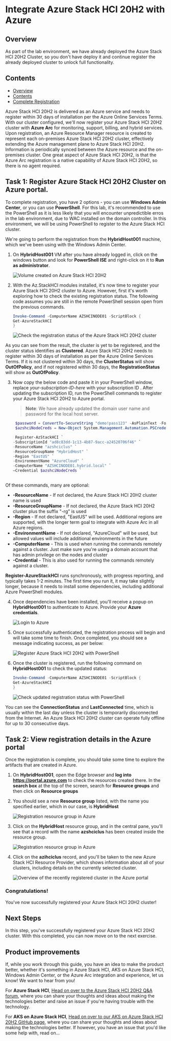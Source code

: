 Integrate Azure Stack HCI 20H2 with Azure
==============
Overview
-----------

As part of the lab environment, we have already deployed the Azure Stack HCI 20H2 Cluster, so you don't have deploy it and continue register the already deployed cluster to unlock full functionality.

Contents
-----------
- [Overview](#overview)
- [Contents](#contents)
- [Complete Registration](#complete-registration)


Azure Stack HCI 20H2 is delivered as an Azure service and needs to register within 30 days of installation per the Azure Online Services Terms.  With our cluster configured, we'll now register your Azure Stack HCI 20H2 cluster with **Azure Arc** for monitoring, support, billing, and hybrid services. Upon registration, an Azure Resource Manager resource is created to represent each on-premises Azure Stack HCI 20H2 cluster, effectively extending the Azure management plane to Azure Stack HCI 20H2. Information is periodically synced between the Azure resource and the on-premises cluster.  One great aspect of Azure Stack HCI 20H2, is that the Azure Arc registration is a native capability of Azure Stack HCI 20H2, so there is no agent required.


## Task 1: Register Azure Stack HCI 20H2 Cluster on Azure portal.

   To complete registration, you have 2 options - you can use **Windows Admin Center**, or you can use **PowerShell**. For this lab, it's recommended to use the PowerShell as it is less likely that you will encounter unpredictible erros in the lab environment, due to WAC installed on the domain controller. In this environment, we will be using PowerShell to register to the Azure Stack HCI cluster.

 We're going to perform the registration from the **HybridHost001** machine, which we've been using with the Windows Admin Center.

1. On **HybridHost001** VM after you have already logged in, click on the windows button and look for **PowerShell ISE** and right-click on it to **Run as administrator**.

    ![Volume created on Azure Stack HCI 20H2](https://raw.githubusercontent.com/CloudLabsAI-Azure/hybridworkshop/main/media/powershell.png "Volume created on Azure Stack HCI 20H2")
    
2. With the Az.StackHCI modules installed, it's now time to register your Azure Stack HCI 20H2 cluster to Azure. However, first it's worth exploring how to check the existing registration status. The following code assumes you are still in the remote PowerShell session open from the previous commands.

     ```powershell
     Invoke-Command -ComputerName AZSHCINODE01 -ScriptBlock {
     Get-AzureStackHCI
     } 
     ```
     
    ![Check the registration status of the Azure Stack HCI 20H2 cluster](/media/output.png "Check the registration status of the Azure Stack HCI 20H2 cluster")

As you can see from the result, the cluster is yet to be registered, and the cluster status identifies as **Clustered**. Azure Stack HCI 20H2 needs to register within 30 days of installation as per the Azure Online Services Terms. If it is not clustered within 30 days, the **ClusterStatus** will show **OutOfPolicy**, and if not registered within 30 days, the **RegistrationStatus** will show as **OutOfPolicy**.


3. Now copy the below code and paste it in your PowerShell window, replace *your-subscription-ID-here* with your subscription ID <inject key="Subscription ID" />. After updating the subscription ID, run the PowerShell commands to register your Azure Stack HCI 20H2 to Azure portal. 

   > **Note**: We have already updated the domain user name and password for the local host server. 
   
    ```powershell
     $password = ConvertTo-SecureString "demo!pass123" -AsPlainText -Force
     $azshciNodeCreds = New-Object System.Management.Automation.PSCredential ("hybrid\azureuser", $password)

     Register-AzStackHCI `
    -SubscriptionId "ad8c83dd-1c13-4b87-9acc-a24520706f46" `
    -ResourceName "azshciclus" `
    -ResourceGroupName "HybridHost" `
    -Region "EastUS" `
    -EnvironmentName "AzureCloud" `
    -ComputerName "AZSHCINODE01.hybrid.local" `
    –Credential $azshciNodeCreds `
     
     ```

Of these commands, many are optional:

* **-ResourceName** - If not declared, the Azure Stack HCI 20H2 cluster name is used
* **-ResourceGroupName** - If not declared, the Azure Stack HCI 20H2 cluster plus the suffix "-rg" is used
* **-Region** - If not declared, "EastUS" will be used.  Additional regions are supported, with the longer term goal to integrate with Azure Arc in all Azure regions.
* **-EnvironmentName** - If not declared, "AzureCloud" will be used, but allowed values will include additional environments in the future
* **-ComputerName** - This is used when running the commands remotely against a cluster.  Just make sure you're using a domain account that has admin privilege on the nodes and cluster
* **-Credential** - This is also used for running the commands remotely against a cluster.

**Register-AzureStackHCI** runs synchronously, with progress reporting, and typically takes 1-2 minutes.  The first time you run it, it may take slightly longer, because it needs to install some dependencies, including additional Azure PowerShell modules.

4. Once dependencies have been installed, you'll receive a popup on **HybridHost001** to authenticate to Azure. Provide your **Azure credentials**.

    ![Login to Azure](/media/azure_login_reg.png "Login to Azure")

5. Once successfully authenticated, the registration process will begin and will take some time to finish. Once completed, you should see a message indicating success, as per below:

    ![Register Azure Stack HCI 20H2 with PowerShell](/media/registered.png "Register Azure Stack HCI 20H2 with PowerShell")

6. Once the cluster is registered, run the following command on **HybridHost001** to check the updated status:

    ```powershell
    Invoke-Command -ComputerName AZSHCINODE01 -ScriptBlock {
    Get-AzureStackHCI
    }
    ```
    ![Check updated registration status with PowerShell](/media/connected.png "Check updated registration status with PowerShell")

You can see the **ConnectionStatus** and **LastConnected** time, which is usually within the last day unless the cluster is temporarily disconnected from the Internet. An Azure Stack HCI 20H2 cluster can operate fully offline for up to 30 consecutive days.

## Task 2: View registration details in the Azure portal ###

Once the registration is complete, you should take some time to explore the artifacts that are created in Azure.

1. On **HybridHost001**, open the Edge browser and **log into https://portal.azure.com** to check the resources created there. In the **search box** at the top of the screen, search for **Resource groups** and then click on **Resource groups**

1. You should see a new **Resource group** listed, with the name you specified earlier, which in our case, is **HybridHost**

    ![Registration resource group in Azure](/media/rg.png "Registration resource group in Azure")

1. Click on the **HybridHost** resource group, and in the central pane, you'll see that a record with the name **azshciclus** has been created inside the resource group.

    ![Registration resource group in Azure](/media/stack.png "Registration resource group in Azure")

1. Click on the **azihciclus** record, and you'll be taken to the new Azure Stack HCI Resource Provider, which shows information about all of your clusters, including details on the currently selected cluster.

    ![Overview of the recently registered cluster in the Azure portal](/media/overview.png "Overview of the recently registered cluster in the Azure portal")


### Congratulations! ###
You've now successfully registered your Azure Stack HCI 20H2 cluster!

Next Steps
-----------
In this step, you've successfully registered your Azure Stack HCI 20H2 cluster. With this completed, you can now move on to the next exercise.

Product improvements
-----------
If, while you work through this guide, you have an idea to make the product better, whether it's something in Azure Stack HCI, AKS on Azure Stack HCI, Windows Admin Center, or the Azure Arc integration and experience, let us know! We want to hear from you!

For **Azure Stack HCI**, [Head on over to the Azure Stack HCI 20H2 Q&A forum](https://docs.microsoft.com/en-us/answers/topics/azure-stack-hci.html "Azure Stack HCI 20H2 Q&A"), where you can share your thoughts and ideas about making the technologies better and raise an issue if you're having trouble with the technology.

For **AKS on Azure Stack HCI**, [Head on over to our AKS on Azure Stack HCI 20H2 GitHub page](https://github.com/Azure/aks-hci/issues "AKS on Azure Stack HCI GitHub"), where you can share your thoughts and ideas about making the technologies better. If however, you have an issue that you'd like some help with, read on... 
